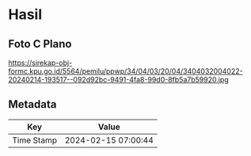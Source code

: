 # Hasil

## Foto C Plano

https://sirekap-obj-formc.kpu.go.id/5564/pemilu/ppwp/34/04/03/20/04/3404032004022-20240214-193517--092d92bc-9491-4fa8-99d0-8fb5a7b59920.jpg


## Metadata

| Key        | Value               |
| ---------- | ------------------- |
| Time Stamp | 2024-02-15 07:00:44 |



